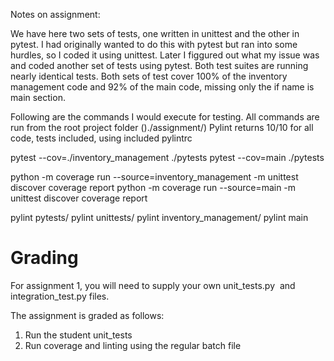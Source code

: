 Notes on assignment:

We have here two sets of tests, one written in unittest and the other in pytest.
I had originally wanted to do this with pytest but ran into some hurdles, so I
coded it using unittest.  Later I figgured out what my issue was and coded
another set of tests using pytest.  Both test suites are running nearly
identical tests.  Both sets of test cover 100% of the inventory management code
and 92% of the main code, missing only the if name is main section.

Following are the commands I would execute for testing.
All commands are run from the root project folder ()./assignment/)
Pylint returns 10/10 for all code, tests included, using included pylintrc

pytest --cov=./inventory_management ./pytests
pytest --cov=main ./pytests

python -m coverage run --source=inventory_management -m unittest discover
coverage report
python -m coverage run --source=main -m unittest discover
coverage report

pylint pytests/
pylint unittests/
pylint inventory_management/
pylint main


Grading
=======

For assignment 1, you will need to supply your own unit_tests.py 
and integration_test.py files.

The assignment is graded as follows:
1. Run the student unit_tests
2. Run coverage and linting using the regular batch file
